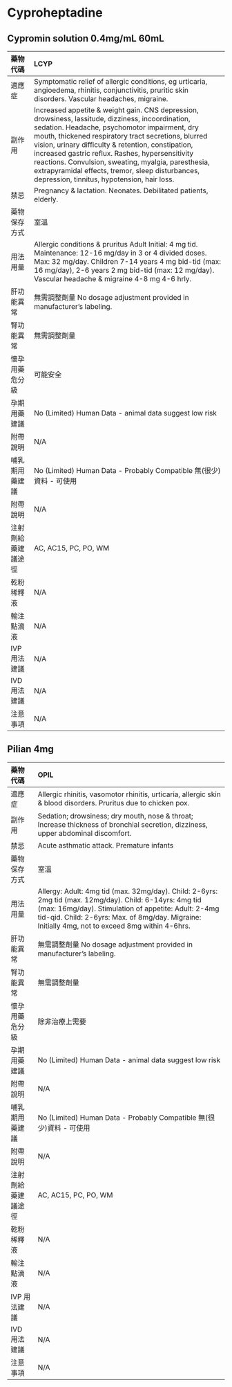 # Cyproheptadine

## Cypromin solution 0.4mg/mL 60mL

| 藥物代碼 | LCYP |
| :--- | :--- |
| 適應症 | Symptomatic relief of allergic conditions, eg urticaria, angioedema, rhinitis, conjunctivitis, pruritic skin disorders. Vascular headaches, migraine. |
| 副作用 | Increased appetite & weight gain. CNS depression, drowsiness, lassitude, dizziness, incoordination, sedation. Headache, psychomotor impairment, dry mouth, thickened respiratory tract secretions, blurred vision, urinary difficulty & retention, constipation, increased gastric reflux. Rashes, hypersensitivity reactions. Convulsion, sweating, myalgia, paresthesia, extrapyramidal effects, tremor, sleep disturbances, depression, tinnitus, hypotension, hair loss. |
| 禁忌 | Pregnancy & lactation. Neonates. Debilitated patients, elderly. |
| 藥物保存方式 | 室溫 |
| 用法用量 | Allergic conditions & pruritus Adult Initial: 4 mg tid. Maintenance: 12-16 mg/day in 3 or 4 divided doses. Max: 32 mg/day. Children 7-14 years 4 mg bid-tid \(max: 16 mg/day\), 2-6 years 2 mg bid-tid \(max: 12 mg/day\). Vascular headache & migraine 4-8 mg 4-6 hrly. |
| 肝功能異常 | 無需調整劑量  No dosage adjustment provided in manufacturer’s labeling. |
| 腎功能異常 | 無需調整劑量 |
| 懷孕用藥危分級 | 可能安全 |
| 孕期用藥建議 | No \(Limited\) Human Data - animal data suggest low risk |
| 附帶說明 | N/A |
| 哺乳期用藥建議 | No \(Limited\) Human Data - Probably Compatible 無\(很少\)資料 - 可使用 |
| 附帶說明 | N/A |
| 注射劑給藥建議途徑 | AC, AC15, PC, PO, WM |
| 乾粉稀釋液 | N/A |
| 輸注點滴液 | N/A |
| IVP 用法建議 | N/A |
| IVD 用法建議 | N/A |
| 注意事項 | N/A |

## Pilian 4mg

| 藥物代碼 | OPIL |
| :--- | :--- |
| 適應症 | Allergic rhinitis, vasomotor rhinitis, urticaria, allergic skin & blood disorders. Pruritus due to chicken pox. |
| 副作用 | Sedation; drowsiness; dry mouth, nose & throat; Increase thickness of bronchial secretion, dizziness, upper abdominal discomfort. |
| 禁忌 | Acute asthmatic attack. Premature infants |
| 藥物保存方式 | 室溫 |
| 用法用量 | Allergy: Adult: 4mg tid \(max. 32mg/day\).  Child: 2-6yrs: 2mg tid \(max. 12mg/day\).  Child: 6-14yrs: 4mg tid \(max: 16mg/day\). Stimulation of appetite:  Adult: 2-4mg tid-qid.  Child: 2-6yrs: Max. of 8mg/day. Migraine: Initially 4mg, not to exceed 8mg within 4-6hrs. |
| 肝功能異常 | 無需調整劑量  No dosage adjustment provided in manufacturer’s labeling. |
| 腎功能異常 | 無需調整劑量 |
| 懷孕用藥危分級 | 除非治療上需要 |
| 孕期用藥建議 | No \(Limited\) Human Data - animal data suggest low risk |
| 附帶說明 | N/A |
| 哺乳期用藥建議 | No \(Limited\) Human Data - Probably Compatible 無\(很少\)資料 - 可使用 |
| 附帶說明 | N/A |
| 注射劑給藥建議途徑 | AC, AC15, PC, PO, WM |
| 乾粉稀釋液 | N/A |
| 輸注點滴液 | N/A |
| IVP 用法建議 | N/A |
| IVD 用法建議 | N/A |
| 注意事項 | N/A |

